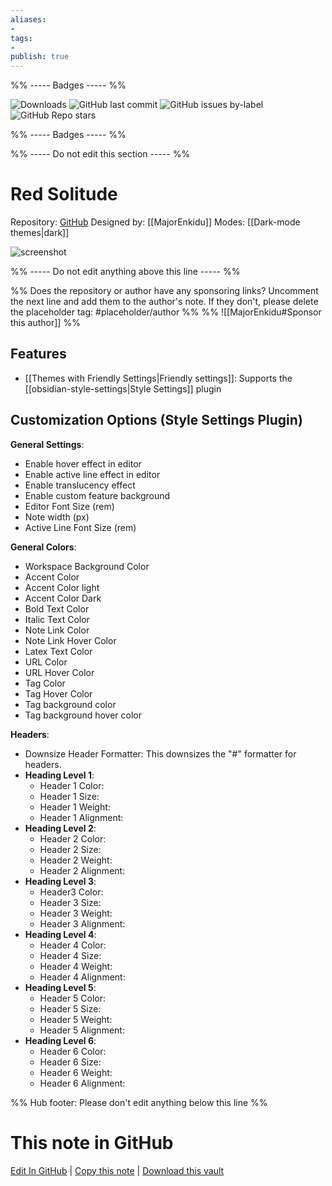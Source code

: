 ```yaml
---
aliases:
- 
tags: 
- 
publish: true
---
```


%% ----- Badges ----- %%

![Downloads](https://img.shields.io/badge/downloads-2402-573E7A?style=for-the-badge&logo=)
![GitHub last commit](https://img.shields.io/github/last-commit/MajorEnkidu/red-solitude-obsidian-theme?color=573E7A&label=last%20update&logo=github&style=for-the-badge)
![GitHub issues by-label](https://img.shields.io/github/issues/MajorEnkidu/red-solitude-obsidian-theme/help%20wanted?color=573E7A&logo=github&style=for-the-badge) 
![GitHub Repo stars](https://img.shields.io/github/stars/MajorEnkidu/red-solitude-obsidian-theme?color=573E7A&logo=github&style=for-the-badge)

%% ----- Badges ----- %%

%% ----- Do not edit this section ----- %%

# Red Solitude

Repository: [GitHub](https://github.com/MajorEnkidu/red-solitude-obsidian-theme)
Designed by: [[MajorEnkidu]]
Modes: [[Dark-mode themes|dark]]



![screenshot](https://github.com/MajorEnkidu/red-solitude-obsidian-theme/raw/main/promo_screenshot.png)

%% ----- Do not edit anything above this line ----- %% 

%% Does the repository or author have any sponsoring links? Uncomment the next line and add them to the author's note. If they don't, please delete the placeholder tag: #placeholder/author %%
%% ![[MajorEnkidu#Sponsor this author]] %%


## Features

- [[Themes with Friendly Settings|Friendly settings]]: Supports the [[obsidian-style-settings|Style Settings]] plugin

## Customization Options (Style Settings Plugin) 

**General Settings**: 
- Enable hover effect in editor
- Enable active line effect in editor
- Enable translucency effect
- Enable custom feature background
- Editor Font Size (rem)
- Note width (px)
- Active Line Font Size (rem)

**General Colors**: 
- Workspace Background Color
- Accent Color
- Accent Color light
- Accent Color Dark
- Bold Text Color
- Italic Text Color
- Note Link Color
- Note Link Hover Color
- Latex Text Color
- URL Color
- URL Hover Color
- Tag Color
- Tag Hover Color
- Tag background color
- Tag background hover color

**Headers**: 
- Downsize Header Formatter: This downsizes the "#" formatter for headers.
- **Heading Level 1**: 
    - Header 1 Color:
    - Header 1 Size:
    - Header 1 Weight:
    - Header 1 Alignment:
- **Heading Level 2**: 
    - Header 2 Color:
    - Header 2 Size:
    - Header 2 Weight:
    - Header 2 Alignment:
- **Heading Level 3**: 
    - Header3 Color:
    - Header 3 Size:
    - Header 3 Weight:
    - Header 3 Alignment:
- **Heading Level 4**: 
    - Header 4 Color:
    - Header 4 Size:
    - Header 4 Weight:
    - Header 4 Alignment:
- **Heading Level 5**: 
    - Header 5 Color:
    - Header 5 Size:
    - Header 5 Weight:
    - Header 5 Alignment:
- **Heading Level 6**: 
    - Header 6 Color:
    - Header 6 Size:
    - Header 6 Weight:
    - Header 6 Alignment:


%% Hub footer: Please don't edit anything below this line %%

# This note in GitHub

<span class="git-footer">[Edit In GitHub](https://github.dev/obsidian-community/obsidian-hub/blob/main/02%20-%20Community%20Expansions/02.05%20All%20Community%20Expansions/Themes/Red%20Solitude.md "git-hub-edit-note") | [Copy this note](https://raw.githubusercontent.com/obsidian-community/obsidian-hub/main/02%20-%20Community%20Expansions/02.05%20All%20Community%20Expansions/Themes/Red%20Solitude.md "git-hub-copy-note") | [Download this vault](https://github.com/obsidian-community/obsidian-hub/archive/refs/heads/main.zip "git-hub-download-vault") </span>
